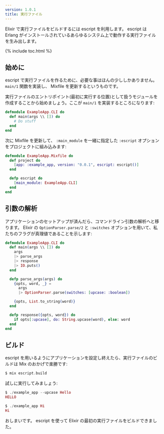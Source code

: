 ```yaml
---
version: 1.0.1
title: 実行ファイル
---
```


Elixir で実行ファイルをビルドするには escript を利用します。 escript は Erlang がインストールされているあらゆるシステム上で動作する実行ファイルを生み出します。

{% include toc.html %}

## 始めに

escript で実行ファイルを作るために、必要な事はほんの少ししかありません。 `main/1` 関数を実装し、 Mixfile を更新するというものです。

実行ファイルのエントリポイント(最初に実行する位置)として扱うモジュールを作成することから始めましょう。ここが `main/1` を実装するところになります:

```elixir
defmodule ExampleApp.CLI do
  def main(args \\ []) do
    # Do stuff
  end
end
```

次に Mixfile を更新して、 `:main_module` を一緒に指定した `:escript` オプションをプロジェクトに組み込みます:

```elixir
defmodule ExampleApp.Mixfile do
  def project do
    [app: :example_app, version: "0.0.1", escript: escript()]
  end

  defp escript do
    [main_module: ExampleApp.CLI]
  end
end
```

## 引数の解析

アプリケーションのセットアップが済んだら、コマンドライン引数の解析へと移ります。 Elixir の `OptionParser.parse/2` と `:switches` オプションを用いて、私たちのフラグが真理値であることを示します:

```elixir
defmodule ExampleApp.CLI do
  def main(args \\ []) do
    args
    |> parse_args
    |> response
    |> IO.puts()
  end

  defp parse_args(args) do
    {opts, word, _} =
      args
      |> OptionParser.parse(switches: [upcase: :boolean])

    {opts, List.to_string(word)}
  end

  defp response({opts, word}) do
    if opts[:upcase], do: String.upcase(word), else: word
  end
end
```

## ビルド

escript を用いるようにアプリケーションを設定し終えたら、実行ファイルのビルドは Mix のおかげで楽勝です:

```elixir
$ mix escript.build
```

試しに実行してみましょう:

```elixir
$ ./example_app --upcase Hello
HELLO

$ ./example_app Hi
Hi
```

おしまいです。 escript を使って Elixir の最初の実行ファイルをビルドできました。
